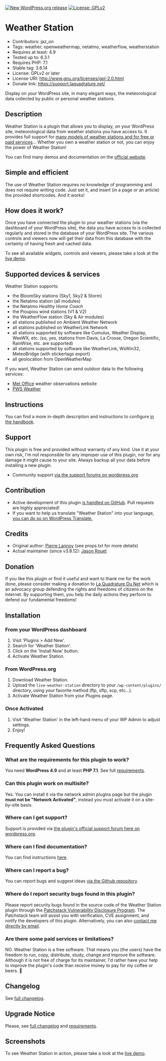 [![New WordPress.org release](https://github.com/Weather-Station-Software/live-weather-station/actions/workflows/deploy-new-release.yml/badge.svg)](https://github.com/Weather-Station-Software/live-weather-station/actions/workflows/deploy-new-release.yml)
[![License: GPLv2](https://img.shields.io/badge/License-GPL_v2-blue.svg)](https://www.gnu.org/licenses/old-licenses/gpl-2.0.en.html)



# Weather Station
- Contributors: jaz_on
- Tags: weather, openweathermap, netatmo, weatherflow, weatherstation
- Requires at least: 4.9
- Tested up to: 6.3.1
- Requires PHP: 7.1
- Stable tag: 3.8.14
- License: GPLv2 or later
- License URI: http://www.gnu.org/licenses/gpl-2.0.html
- Donate link: https://support.laquadrature.net/

Display on your WordPress site, in many elegant ways, the meteorological data collected by public or personal weather stations.

## Description
Weather Station is a plugin that allows you to display, on your WordPress site, meteorological data from weather stations you have access to. It provides full support for [many models of weather stations and for free or paid services](https://weather.station.software/handbook/technical-specifications/)&hellip;
Whether you own a weather station or not, you can enjoy the power of Weather Station!

You can find many demos and documentation on the [official website](https://weather.station.software/).

## Simple and efficient
The use of Weather Station requires no knowledge of programming and does not require writing code.
Just set it, and insert (in a page or an article) the provided shortcodes. And it works!

## How does it work?
Once you have connected the plugin to your weather stations (via the dashboard of your WordPress site), the data you have access to is collected regularly and stored in the database of your WordPress site.
The various controls and viewers now will get their data from this database with the certainty of having fresh and cached data.

To see all available widgets, controls and viewers, please take a look at the [live demo](https://weather.station.software/weather-station-in-action/).


## Supported devices & services
Weather Station supports:

* the BloomSky stations (Sky1, Sky2 & Storm)
* the Netatmo station (all modules)
* the Netatmo *Healthy Home Coach*
* the Pioupiou wind stations (V1 & V2)
* the WeatherFlow station (Sky & Air modules)
* all stations published on Ambient Weather Network
* all stations published on WeatherLink Network
* all stations supported by software like Cumulus, Weather Display, WeeWX, etc. (so, yes, stations from Davis, La Crosse, Oregon Scientific, RainWise, etc. are supported)
* all stations supported by software like WeatherLink, WsWin32, MeteoBridge (with stickertags export)
* all geolocation from OpenWeatherMap

If you want, Weather Station can send outdoor data to the following services:

* [Met Office](http://wow.metoffice.gov.uk/) weather observations website
* [PWS Weather](http://www.pwsweather.com/)

## Instructions
You can find a more in-depth description and instructions to configure [in the handbook](https://weather.station.software/handbook/).

## Support
This plugin is free and provided without warranty of any kind. Use it at your own risk, I'm not responsible for any improper use of this plugin, nor for any damage it might cause to your site. Always backup all your data before installing a new plugin.
- Community support [via the support forums on wordpress.org](https://wordpress.org/support/plugin/live-weather-station/)

## Contribution
- Active development of this plugin [is handled on GitHub](https://github.com/Weather-Station-Software/live-weather-station). Pull requests are highly appreciated!
- If you want to help us translate "Weather Station" into your language, [you can do so on WordPress Translate.](https://translate.wordpress.org/projects/wp-plugins/live-weather-station/)

## Credits
- Original author: [Pierre Lannoy](https://profiles.wordpress.org/pierrelannoy/) (see props.txt for more details)
- Actual maintainer (since v3.8.12): [Jason Rouet](https://profiles.wordpress.org/jaz_on/)

## Donation
If you like this plugin or find it useful and want to thank me for the work done, please consider making a donation to [La Quadrature Du Net](https://www.laquadrature.net/en) which is an advocacy group defending the rights and freedoms of citizens on the Internet. By supporting them, you help the daily actions they perform to defend our fundamental freedoms!


## Installation

### From your WordPress dashboard

1. Visit 'Plugins > Add New'.
2. Search for 'Weather Station'.
3. Click on the 'Install Now' button.
4. Activate Weather Station.

### From WordPress.org

1. Download Weather Station.
2. Upload the `live-weather-station` directory to your `/wp-content/plugins/` directory, using your favorite method (ftp, sftp, scp, etc...).
3. Activate Weather Station from your Plugins page.

### Once Activated

1. Visit 'Weather Station' in the left-hand menu of your WP Admin to adjust settings.
2. Enjoy!

## Frequently Asked Questions

### What are the requirements for this plugin to work?

You need **WordPress 4.9** and at least **PHP 7.1**. See full [requirements](https://weather.station.software/handbook/requirements/).

### Can this plugin work on multisite?

Yes. You can install it via the network admin plugins page but the plugin **must not be "Network Activated"**, instead you must activate it on a site-by-site basis.

### Where can I get support?

Support is provided via [the plugin's official support forum here on wordpress.org](https://wordpress.org/support/plugin/live-weather-station/).

### Where can I find documentation?

You can find instructions [here](https://weather.station.software/handbook/).

### Where can I report a bug?
 
You can report bugs and suggest ideas [via the Github repository](https://github.com/Weather-Station-Software/live-weather-station/issues).

### Where do I report security bugs found in this plugin?
Please report security bugs found in the source code of the Weather Station plugin through the [Patchstack Vulnerability Disclosure Program](https://patchstack.com/database/vdp/live-weather-station).
The Patchstack team will assist you with verification, CVE assignment, and notify the developers of this plugin.
Alternatively, you can also [contact me directly by email](mailto:weather@station.network).

### Are there some paid services or limitations?
NO. Weather Station is a free software. That means you (the users) have the freedom to run, copy, distribute, study, change and improve the software.
Although it is not free of charge for its maintainer, I'd rather have your help to improve the plugin's code than receive money to pay for my coffee or beers. 🫶

## Changelog

See [full changelog](https://weather.station.software/handbook/changelog/).

## Upgrade Notice

Please, see [full changelog](https://weather.station.software/handbook/changelog/) and [requirements](https://weather.station.software/handbook/requirements/).

## Screenshots

To see Weather Station in action, please take a look at the [live demo](https://weather.station.software/weather-station-in-action/).
